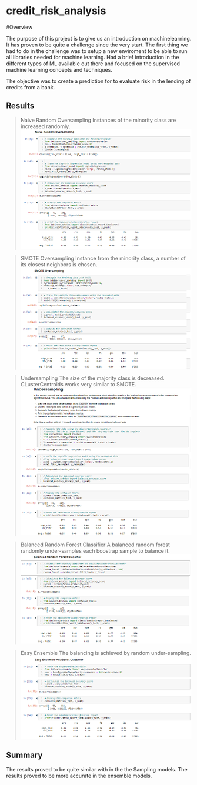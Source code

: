 # credit_risk_analysis

#Overview 

The purpose of this project is to give us an introduction on machinelearning. 
It has proven to be quite a challenge since the very start. 
The first thing we had to do in the challenge was to setup a new enviroment to be able to run all libraries needed for machine learning. 
Had a brief introduction in the different types of ML available out there and focused on the supervised machine learning concepts and techniques. 

The objective was to create a prediction for to evaluate risk in the lending of credits from a bank. 

## Results

>Naive Random Oversampling
Instances of the minority class are increased randomly. 
![Naive](https://github.com/dpiedra86/credit_risk_analysis/blob/main/Resources/Naive_Random_Oversampling.png)

>SMOTE Oversampling
Instance from the minority class, a number of its closest neighbors is chosen. 
![SMOTE](https://github.com/dpiedra86/credit_risk_analysis/blob/main/Resources/Smote_Oversampling.png)

>Undersampling 
The size of the majority class is decreased. CLusterCentroids works very similar to SMOTE. 
![Undersampling](https://github.com/dpiedra86/credit_risk_analysis/blob/main/Resources/Undersampling.png)

>Balanced Random Forest Classifier 
A balanced random forest randomly under-samples each boostrap sample to balance it.
![Undersampling](https://github.com/dpiedra86/credit_risk_analysis/blob/main/Resources/Forest.png)

>Easy Ensemble
The balancing is achieved by random under-sampling.
![Easy](https://github.com/dpiedra86/credit_risk_analysis/blob/main/Resources/Easy.png)

## Summary
The results proved to be quite similar with  in the the Sampling models.
The results proved to be more accurate in the ensemble models. 




